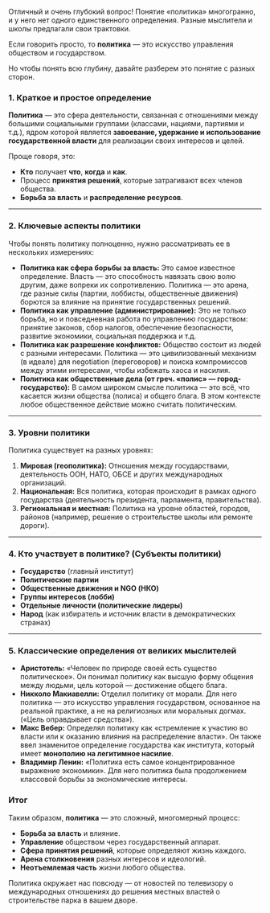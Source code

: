 Отличный и очень глубокий вопрос! Понятие «политика» многогранно, и у него нет одного единственного определения. Разные мыслители и школы предлагали свои трактовки.

Если говорить просто, то **политика** — это искусство управления обществом и государством.

Но чтобы понять всю глубину, давайте разберем это понятие с разных сторон.

### 1. Краткое и простое определение

**Политика** — это сфера деятельности, связанная с отношениями между большими социальными группами (классами, нациями, партиями и т.д.), ядром которой является **завоевание, удержание и использование государственной власти** для реализации своих интересов и целей.

Проще говоря, это:
*   **Кто** получает **что**, **когда** и **как**.
*   Процесс **принятия решений**, которые затрагивают всех членов общества.
*   **Борьба за власть** и **распределение ресурсов**.

---

### 2. Ключевые аспекты политики

Чтобы понять политику полноценно, нужно рассматривать ее в нескольких измерениях:

*   **Политика как сфера борьбы за власть:** Это самое известное определение. Власть — это способность навязать свою волю другим, даже вопреки их сопротивлению. Политика — это арена, где разные силы (партии, лоббисты, общественные движения) борются за влияние на принятие государственных решений.
*   **Политика как управление (администрирование):** Это не только борьба, но и повседневная работа по управлению государством: принятие законов, сбор налогов, обеспечение безопасности, развитие экономики, социальная поддержка и т.д.
*   **Политика как разрешение конфликтов:** Общество состоит из людей с разными интересами. Политика — это цивилизованный механизм (в идеале) для negotiation (переговоров) и поиска компромиссов между этими интересами, чтобы избежать хаоса и насилия.
*   **Политика как общественные дела (от греч. «полис» — город-государство):** В самом широком смысле политика — это всё, что касается жизни общества (полиса) и общего блага. В этом контексте любое общественное действие можно считать политическим.

---

### 3. Уровни политики

Политика существует на разных уровнях:

1.  **Мировая (геополитика):** Отношения между государствами, деятельность ООН, НАТО, ОБСЕ и других международных организаций.
2.  **Национальная:** Вся политика, которая происходит в рамках одного государства (деятельность президента, парламента, правительства).
3.  **Региональная и местная:** Политика на уровне областей, городов, районов (например, решение о строительстве школы или ремонте дороги).

---

### 4. Кто участвует в политике? (Субъекты политики)

*   **Государство** (главный институт)
*   **Политические партии**
*   **Общественные движения и NGO (НКО)**
*   **Группы интересов (лобби)**
*   **Отдельные личности (политические лидеры)**
*   **Народ** (как избиратель и источник власти в демократических странах)

---

### 5. Классические определения от великих мыслителей

*   **Аристотель:** «Человек по природе своей есть существо политическое». Он понимал политику как высшую форму общения между людьми, цель которой — достижение общего блага.
*   **Никколо Макиавелли:** Отделил политику от морали. Для него политика — это искусство управления государством, основанное на реальной практике, а не на религиозных или моральных догмах. («Цель оправдывает средства»).
*   **Макс Вебер:** Определял политику как «стремление к участию во власти или к оказанию влияния на распределение власти». Он также ввел знаменитое определение государства как института, который имеет **монополию на легитимное насилие**.
*   **Владимир Ленин:** «Политика есть самое концентрированное выражение экономики». Для него политика была продолжением классовой борьбы за экономические интересы.

### Итог

Таким образом, **политика** — это сложный, многомерный процесс:
*   **Борьба за власть** и влияние.
*   **Управление** обществом через государственный аппарат.
*   **Сфера принятия решений**, которые определяют жизнь каждого.
*   **Арена столкновения** разных интересов и идеологий.
*   **Неотъемлемая часть** жизни любого общества.

Политика окружает нас повсюду — от новостей по телевизору о международных отношениях до решения местных властей о строительстве парка в вашем дворе.